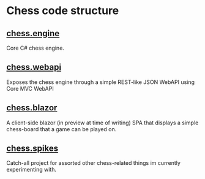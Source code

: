 # Chess code structure
## [chess.engine](https://github.com/Chrislee187/chess.engine)
Core C# chess engine.
## [chess.webapi](https://github.com/Chrislee187/chess.webapi)
Exposes the chess engine through a simple REST-like JSON WebAPI using Core MVC WebAPI
## [chess.blazor](https://github.com/Chrislee187/chess.engine)
A client-side blazor (in preview at time of writing) SPA that displays a simple chess-board that a game can be played on.
## [chess.spikes](https://github.com/Chrislee187/chess.engine)
Catch-all project for assorted other chess-related things im currently experimenting with.



